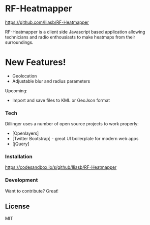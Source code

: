 # RF-Heatmapper

https://github.com/Iliasb/RF-Heatmapper

RF-Heatmapper is a client side Javascript based application allowing technicians and radio enthousiasts to make heatmaps from their surroundings.

# New Features!

  - Geolocation
  - Adjustable blur and radius parameters


Upcoming:
  - Import and save files to KML or GeoJson format

### Tech

Dillinger uses a number of open source projects to work properly:

* [Openlayers]
* [Twitter Bootstrap] - great UI boilerplate for modern web apps
* [jQuery] 

### Installation

https://codesandbox.io/s/github/Iliasb/RF-Heatmapper

### Development

Want to contribute? Great!



License
----

MIT
